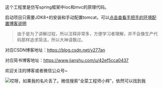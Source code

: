 这个工程里是仿写spring框架中ioc和mvc的原理代码。

启动项目只需要JDK8+的安装和手动配置tomcat，可以[点击查看手把手的环境配置博客说明](https://blog.csdn.net/y277an/article/details/100012643)

> 由于是为了讲解过程，所以注释非常多，方便学习者理解，并不会像生产代码那样追求简洁，所以大神请飘过。

对应CSDN博客地址：https://blog.csdn.net/y277an

对应简书博客地址：https://www.jianshu.com/u/42ef5cca0437

欢迎关注的博客或者微信公众号~

![哎呀，如果我的名片丢了。微信搜索“全菜工程师小辉”，依然可以找到我](http://mseddl.gitee.io/photos/always/weixin-public.png)
